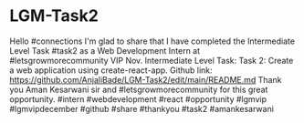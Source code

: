 # LGM-Task2
Hello #connections 
I'm glad to share that I have completed the Intermediate Level Task #task2 as a Web Development Intern at #letsgrowmorecommunity VIP Nov. 
Intermediate Level Task: Task 2: Create a web application using create-react-app. 
Github link: https://github.com/AnjaliBade/LGM-Task2/edit/main/README.md 
Thank you Aman Kesarwani sir and #letsgrowmorecommunity for this great opportunity. 
#intern #webdevelopment #react #opportunity #lgmvip #lgmvipdecember #github #share #thankyou #task2 #amankesarwani
